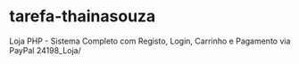 # tarefa-thainasouza
Loja PHP - Sistema Completo com Registo, Login, Carrinho e Pagamento via PayPal
24198_Loja/

<?php
const EMAIL_FROM = 'seuemail@sapo.pt';
const EMAIL_NAME = 'Loja PHP';
const EMAIL_PASS = 'sua_password_app';
const PAYPAL_CLIENT_ID = 'SEU_CLIENT_ID_SANDBOX';
const PAYPAL_SECRET = 'SEU_SECRET_SANDBOX';
const PAYPAL_BASE_URL = 'https://api-m.sandbox.paypal.com'; // use api-m.paypal.com para produção

├── api/
│   ├── admin/
│   │   ├── insert_product.php
│   │   ├── edit_product.php
│   │   └── delete_product.php
│   ├── PHPMailer/
│   ├── add_to_cart.php
│   ├── auth.php
│   ├── db.php
│   ├── delete_cart.php
│   ├── email.php
│   ├── secrets.php ← (você deve criar este ficheiro)
│   └── update_cart.php
├── views/
│   ├── areaadmin.php
│   ├── ativarconta.php
│   ├── cart.php
│   ├── finish.php
│   ├── login.php
│   ├── logout.php
│   └── registo.php
├── 24198_Loja.sql
└── index.php
